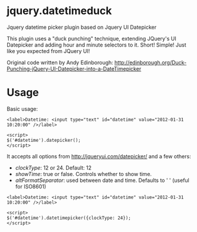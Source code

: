 jquery.datetimeduck
===================

Jquery datetime picker plugin based on Jquery UI Datepicker

This plugin uses a "duck punching" technique, extending JQuery's UI Datepicker
and adding hour and minute selectors to it. Short! Simple! Just like you expected
from JQuery UI! 

Original code written by Andy Edinborough: 
http://edinborough.org/Duck-Punching-jQuery-UI-Datepicker-into-a-DateTimepicker

Usage
=====

Basic usage:

```
<label>Datetime: <input type="text" id="datetime" value="2012-01-31 10:20:00" />/label>

<script>
$('#datetime').datepicker();
</script>
```

It accepts all options from http://jqueryui.com/datepicker/ and a few others:

- *clockType*: 12 or 24. Default: 12
- *showTime*: true or false. Controls whether to show time.
- *altFormatSeparator*: used between date and time. Defaults to ' ' (useful for ISO8601) 

```
<label>Datetime: <input type="text" id="datetime" value="2012-01-31 10:20:00" />/label>

<script>
$('#datetime').datetimepicker({clockType: 24});
</script>
```
